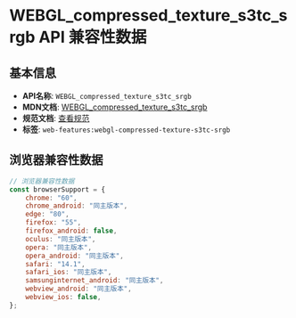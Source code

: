 # WEBGL_compressed_texture_s3tc_srgb API 兼容性数据

## 基本信息

- **API名称**: `WEBGL_compressed_texture_s3tc_srgb`
- **MDN文档**: [WEBGL_compressed_texture_s3tc_srgb](https://developer.mozilla.org/docs/Web/API/WEBGL_compressed_texture_s3tc_srgb)
- **规范文档**: [查看规范](https://registry.khronos.org/webgl/extensions/WEBGL_compressed_texture_s3tc_srgb/)
- **标签**: `web-features:webgl-compressed-texture-s3tc-srgb`

## 浏览器兼容性数据

```javascript
// 浏览器兼容性数据
const browserSupport = {
    chrome: "60",
    chrome_android: "同主版本",
    edge: "80",
    firefox: "55",
    firefox_android: false,
    oculus: "同主版本",
    opera: "同主版本",
    opera_android: "同主版本",
    safari: "14.1",
    safari_ios: "同主版本",
    samsunginternet_android: "同主版本",
    webview_android: "同主版本",
    webview_ios: false,
};

```

